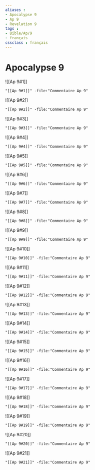 ```yaml
---
aliases : 
- Apocalypse 9
- Ap 9
- Revelation 9
tags : 
- Bible/Ap/9
- français
cssclass : français
---
```


# Apocalypse 9

![[Ap 9#1]]

```query
"[[Ap 9#1]]" -file:"Commentaire Ap 9"
```

![[Ap 9#2]]

```query
"[[Ap 9#2]]" -file:"Commentaire Ap 9"
```

![[Ap 9#3]]

```query
"[[Ap 9#3]]" -file:"Commentaire Ap 9"
```

![[Ap 9#4]]

```query
"[[Ap 9#4]]" -file:"Commentaire Ap 9"
```

![[Ap 9#5]]

```query
"[[Ap 9#5]]" -file:"Commentaire Ap 9"
```

![[Ap 9#6]]

```query
"[[Ap 9#6]]" -file:"Commentaire Ap 9"
```

![[Ap 9#7]]

```query
"[[Ap 9#7]]" -file:"Commentaire Ap 9"
```

![[Ap 9#8]]

```query
"[[Ap 9#8]]" -file:"Commentaire Ap 9"
```

![[Ap 9#9]]

```query
"[[Ap 9#9]]" -file:"Commentaire Ap 9"
```

![[Ap 9#10]]

```query
"[[Ap 9#10]]" -file:"Commentaire Ap 9"
```

![[Ap 9#11]]

```query
"[[Ap 9#11]]" -file:"Commentaire Ap 9"
```

![[Ap 9#12]]

```query
"[[Ap 9#12]]" -file:"Commentaire Ap 9"
```

![[Ap 9#13]]

```query
"[[Ap 9#13]]" -file:"Commentaire Ap 9"
```

![[Ap 9#14]]

```query
"[[Ap 9#14]]" -file:"Commentaire Ap 9"
```

![[Ap 9#15]]

```query
"[[Ap 9#15]]" -file:"Commentaire Ap 9"
```

![[Ap 9#16]]

```query
"[[Ap 9#16]]" -file:"Commentaire Ap 9"
```

![[Ap 9#17]]

```query
"[[Ap 9#17]]" -file:"Commentaire Ap 9"
```

![[Ap 9#18]]

```query
"[[Ap 9#18]]" -file:"Commentaire Ap 9"
```

![[Ap 9#19]]

```query
"[[Ap 9#19]]" -file:"Commentaire Ap 9"
```

![[Ap 9#20]]

```query
"[[Ap 9#20]]" -file:"Commentaire Ap 9"
```

![[Ap 9#21]]

```query
"[[Ap 9#21]]" -file:"Commentaire Ap 9"
```

